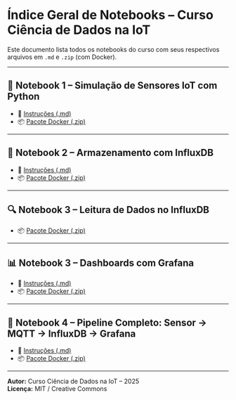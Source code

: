 # Índice Geral de Notebooks – Curso Ciência de Dados na IoT

Este documento lista todos os notebooks do curso com seus respectivos arquivos em `.md` e `.zip` (com Docker).

---

## 📘 Notebook 1 – Simulação de Sensores IoT com Python

- 📄 [Instruções (.md)](./Notebook1_Simulador_IoT.md)
- 📦 [Pacote Docker (.zip)](./Notebook1_Simulador_IoT_Docker.zip)

---

## 💾 Notebook 2 – Armazenamento com InfluxDB

- 📄 [Instruções (.md)](./Notebook2_InfluxDB_Armazenamento.md)
- 📦 [Pacote Docker (.zip)](./Notebook2_InfluxDB_Armazenamento_Docker.zip)

---

## 🔍 Notebook 3 – Leitura de Dados no InfluxDB

- 📦 [Pacote Docker (.zip)](./Notebook3_Leitura_InfluxDB_Docker.zip)

---

## 📊 Notebook 3 – Dashboards com Grafana

- 📄 [Instruções (.md)](./Notebook3_Grafana_Dashboards.md)
- 📦 [Pacote Docker (.zip)](./Notebook3_Grafana_Dashboards_Docker.zip)

---

## 🔄 Notebook 4 – Pipeline Completo: Sensor → MQTT → InfluxDB → Grafana

- 📄 [Instruções (.md)](./Notebook4_Pipeline_Completo.md)
- 📦 [Pacote Docker (.zip)](./Notebook4_Pipeline_Completo_Docker.zip)

---

**Autor:** Curso Ciência de Dados na IoT – 2025  
**Licença:** MIT / Creative Commons